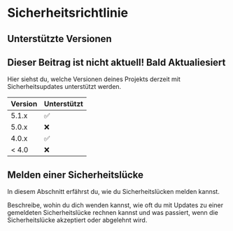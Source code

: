 # Sicherheitsrichtlinie

## Unterstützte Versionen
## Dieser Beitrag ist nicht aktuell! Bald Aktualiesiert
Hier siehst du, welche Versionen deines Projekts derzeit mit Sicherheitsupdates unterstützt werden.

| Version | Unterstützt         |
| ------- | ------------------- |
| 5.1.x   | :white_check_mark:  |
| 5.0.x   | :x:                 |
| 4.0.x   | :white_check_mark:  |
| < 4.0   | :x:                 |

## Melden einer Sicherheitslücke

In diesem Abschnitt erfährst du, wie du Sicherheitslücken melden kannst.  

Beschreibe, wohin du dich wenden kannst, wie oft du mit Updates zu einer gemeldeten Sicherheitslücke rechnen kannst und was passiert, wenn die Sicherheitslücke akzeptiert oder abgelehnt wird.
